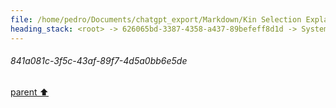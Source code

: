 ```yaml
---
file: /home/pedro/Documents/chatgpt_export/Markdown/Kin Selection Explanation.md
heading_stack: <root> -> 626065bd-3387-4358-a437-89befeff8d1d -> System -> 6f9d286c-a866-45f0-8fd8-7ab2518e3885 -> System -> aaa20b92-f336-4338-b049-3e13db30b4dd -> User -> a799e032-fdea-400d-bbad-667966560e4e -> Assistant -> aaa2e179-42d0-42d7-9c79-d139f60e15d1 -> User -> 5461ba67-20bc-4771-9432-6a7a60f15081 -> Assistant -> Social Insects -> Mammals -> Birds -> Humans -> aaa2337b-6980-4fde-9c9e-4ce950c350c8 -> User -> cbf4ab73-2fe6-4549-b4ec-1cfc73b0d507 -> Assistant -> aaa2f50c-7550-477e-9870-41639e0d0330 -> User -> 21472bc0-dfc2-4dd6-b2bb-a5c5a671b62f -> Assistant -> aaa2700f-4647-4f9f-9c3e-f98a4417e9cb -> User -> 51db2948-4764-42ed-9cc0-8a1b5756ca20 -> Assistant -> aaa2f78a-5779-46a2-a466-43925fa89006 -> User -> 1e0538b8-c177-48e1-9567-1a5c8388f1ba -> Assistant -> aaa273ae-acb1-42e3-84ef-4e40505b92da -> User -> 70ef3e9e-a55c-45cb-b63c-c4a79fb744b7 -> Assistant -> aaa29249-fe59-4673-bebe-ca5889b8cb22 -> User -> a76f7db8-cc35-4dca-a7ec-f0d44836b2e3 -> Assistant -> aaa2652e-c696-40bb-8a84-f1df956a42cd -> User -> a9de6403-cc9c-4cee-91e3-f523ef555ca3 -> Assistant -> aaa2fe62-4f34-4c01-8b5d-c7957cdea03a -> User -> 112fe5ff-01e4-4b1e-a777-e9dbbfc19e31 -> Assistant -> aaa2ef6d-9aae-4f83-9aa8-739aa125d09e -> User -> 09d3cbcb-03eb-401f-a687-ba9ffc449efc -> Assistant -> 11fdab0c-a429-424f-910e-66603bde61ea -> Assistant -> aaa27a23-1fd8-4071-bdd7-299a88b5a653 -> User -> 841a081c-3f5c-43af-89f7-4d5a0bb6e5de
---
```

###### 841a081c-3f5c-43af-89f7-4d5a0bb6e5de
[parent ⬆️](#aaa27a23-1fd8-4071-bdd7-299a88b5a653)
